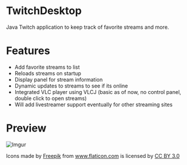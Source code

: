 # TwitchDesktop
Java Twitch application to keep track of favorite streams and more.

# Features
- Add favorite streams to list
- Reloads streams on startup
- Display panel for stream information
- Dynamic updates to streams to see if its online
- Integrated VLC player using VLCJ (basic as of now, no control panel, double click to open streams)
- Will add livestreamer support eventually for other streaming sites

# Preview
![Imgur](http://i.imgur.com/l5SwCIe.png)

<div>Icons made by <a href="http://www.flaticon.com/authors/freepik" title="Freepik">Freepik</a> from <a href="http://www.flaticon.com" title="Flaticon">www.flaticon.com</a>             is licensed by <a href="http://creativecommons.org/licenses/by/3.0/" title="Creative Commons BY 3.0">CC BY 3.0</a></div>

